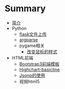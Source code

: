 # Summary

* [简介](README.md)
* Python
   * [flask文件上传](python/flask-upload.md)
   * [argparse](python/argparse.md)
   * pygame相关
       * [改变鼠标的样式](python/pygame-cursor.md)
* HTML前端
   * [Bootstrap3前端模板](html/bootstrap3-template.md)
   * [Highchart-basicline](html/highchart-basicline.md)
   * [Jsonp的使用](html/jsonp.md)
   * 视频html5


